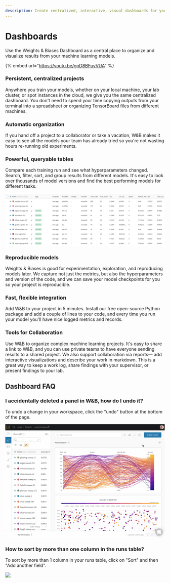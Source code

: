 ```yaml
---
description: Create centralized, interactive, visual dashboards for your ML experiments
---
```


# Dashboards

Use the Weights & Biases Dashboard as a central place to organize and visualize results from your machine learning models.

{% embed url="https://youtu.be/gnD8BFuyVUA" %}

### **Persistent, centralized projects**

Anywhere you train your models, whether on your local machine, your lab cluster, or spot instances in the cloud, we give you the same centralized dashboard. You don't need to spend your time copying outputs from your terminal into a spreadsheet or organizing TensorBoard files from different machines.

### Automatic organization

If you hand off a project to a collaborator or take a vacation, W\&B makes it easy to see all the models your team has already tried so you're not wasting hours re-running old experiments.

### **Powerful, queryable tables**

Compare each training run and see what hyperparameters changed. Search, filter, sort, and group results from different models. It's easy to look over thousands of model versions and find the best performing models for different tasks.

![](<../../.gitbook/assets/image (19).png>)

### Reproducible models

Weights & Biases is good for experimentation, exploration, and reproducing models later. We capture not just the metrics, but also the hyperparameters and version of the code, and we can save your model checkpoints for you so your project is reproducible.

### Fast, flexible integration

Add W\&B to your project in 5 minutes. Install our free open-source Python package and add a couple of lines to your code, and every time you run your model you'll have nice logged metrics and records.

### Tools for Collaboration

Use W\&B to organize complex machine learning projects. It's easy to share a link to W\&B, and you can use private teams to have everyone sending results to a shared project. We also support collaboration via reports— add interactive visualizations and describe your work in markdown. This is a great way to keep a work log, share findings with your supervisor, or present findings to your lab.

## Dashboard FAQ

### I accidentally deleted a panel in W\&B, how do I undo it?

To undo a change in your workspace, click the "undo" button at the bottom of the page.

![](../../.gitbook/assets/demo-how-to-undo-deleting-a-panel.gif)

### How to sort by more than one column in the runs table?

To sort by more than 1 column in your runs table, click on "Sort" and then "Add another field".

![](<../../.gitbook/assets/sort\_columns (1).gif>)
